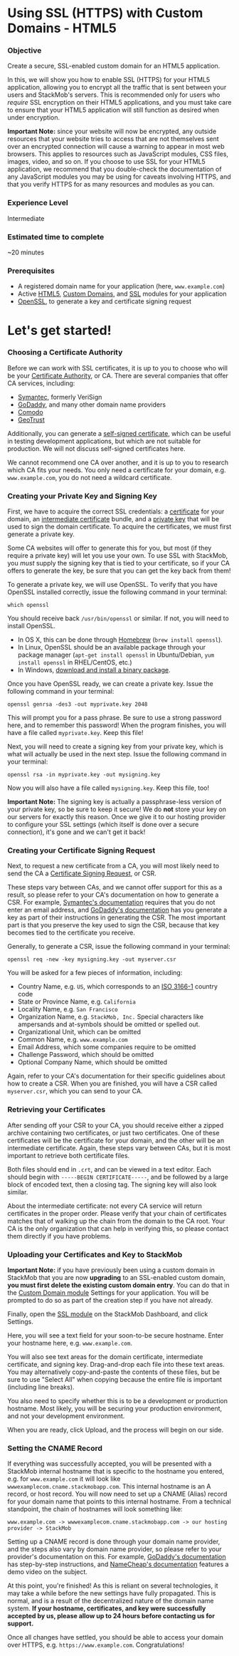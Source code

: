 # Using SSL (HTTPS) with Custom Domains - HTML5

### Objective

Create a secure, SSL-enabled custom domain for an HTML5 application.

In this, we will show you how to enable SSL (HTTPS) for your HTML5 application, allowing you to encrypt all the traffic
that is sent between your users and StackMob's servers. This is recommended only for users who *require* SSL encryption
on their HTML5 applications, and you must take care to ensure that your HTML5 application will still function as desired
when under encryption.

**Important Note:** since your website will now be encrypted, any outside resources that your website tries to access
that are not themselves sent over an encrypted connection will cause a warning to appear in most web browsers. This
applies to resources such as JavaScript modules, CSS files, images, video, and so on. If you choose to use SSL for your
HTML5 application, we recommend that you double-check the documentation of any JavaScript modules you may be using for
caveats involving HTTPS, and that you verify HTTPS for as many resources and modules as you can.

### Experience Level

Intermediate

### Estimated time to complete

~20 minutes

### Prerequisites

* A registered domain name for your application (here, `www.example.com`)
* Active [HTML5](https://dashboard.stackmob.com/module/html5), [Custom Domains](https://dashboard.stackmob.com/module/customdomains), and [SSL](https://dashboard.stackmob.com/module/ssl) modules for your application
* [OpenSSL](http://www.openssl.org/), to generate a key and certificate signing request

# Let's get started!

### Choosing a Certificate Authority

Before we can work with SSL certificates, it is up to you to choose who will be your [Certificate Authority](http://en.wikipedia.org/wiki/Certificate_authority), or CA. There are several companies that offer CA services, including:

* [Symantec](http://www.symantec.com/ssl-certificates), formerly VeriSign
* [GoDaddy](http://www.godaddy.com/ssl/), and many other domain name providers
* [Comodo](http://www.comodo.com/)
* [GeoTrust](http://www.geotrust.com/)

Additionally, you can generate a [self-signed certificate](http://en.wikipedia.org/wiki/Self-signed_certificate), which can be useful in testing development applications, but which are not suitable for production. We will not discuss self-signed certificates here.

We cannot recommend one CA over another, and it is up to you to research which CA fits your needs. You only need a certificate for your domain, e.g. `www.example.com`, you do not need a wildcard certificate.

### Creating your Private Key and Signing Key

First, we have to acquire the correct SSL credentials: a [certificate](http://en.wikipedia.org/wiki/Public_key_certificate) for your domain, an [intermediate certificate](http://en.wikipedia.org/wiki/Intermediate_certificate_authorities) bundle, and a [private key](http://en.wikipedia.org/wiki/Private_key) that will be used to sign the domain certificate. To acquire the certificates, we must first generate a private key.

Some CA websites will offer to generate this for you, but most (if they require a private key) will let you use your own. To use SSL with StackMob, you *must* supply the signing key that is tied to your certificate, so if your CA offers to generate the key, be sure that you can get the key back from them!

To generate a private key, we will use OpenSSL. To verify that you have OpenSSL installed correctly, issue the following command in your terminal:

    which openssl
    
You should receive back `/usr/bin/openssl` or similar. If not, you will need to install OpenSSL.

* In OS X, this can be done through [Homebrew](http://mxcl.github.com/homebrew/) (`brew install openssl`).
* In Linux, OpenSSL should be an available package through your package manager (`apt-get install openssl` in Ubuntu/Debian, `yum install openssl` in RHEL/CentOS, etc.)
* In Windows, [download and install a binary package](http://gnuwin32.sourceforge.net/packages/openssl.htm).

Once you have OpenSSL ready, we can create a private key. Issue the following command in your terminal:

    openssl genrsa -des3 -out myprivate.key 2048

This will prompt you for a pass phrase. Be sure to use a strong password here, and to remember this password! When the program finishes, you will have a file called `myprivate.key`. Keep this file!

Next, you will need to create a signing key from your private key, which is what will actually be used in the next step. Issue the following command in your terminal:

    openssl rsa -in myprivate.key -out mysigning.key

Now you will also have a file called `mysigning.key`. Keep this file, too!

**Important Note:** The signing key is actually a passphrase-less version of your private key, so be sure to keep it secure! We do **not** store your key on our servers for exactly this reason. Once we give it to our hosting provider to configure your SSL settings (which itself is done over a secure connection), it's gone and we can't get it back!

### Creating your Certificate Signing Request

Next, to request a new certificate from a CA, you will most likely need to send the CA a [Certificate Signing Request](http://en.wikipedia.org/wiki/Certificate_signing_request), or CSR.

These steps vary between CAs, and we cannot offer support for this as a result, so please refer to your CA's documentation on how to generate a CSR. For example, [Symantec's documentation](https://knowledge.verisign.com/support/ssl-certificates-support/index?page=content&id=AR198) requires that you do not enter an email address, and [GoDaddy's documentation](http://support.godaddy.com/help/article/5269/generating-a-certificate-signing-request-csr-apache-2x) has you generate a key as part of their instructions in generating the CSR. The most important part is that you preserve the key used to sign the CSR, because that key becomes tied to the certificate you receive.

Generally, to generate a CSR, issue the following command in your terminal:

    openssl req -new -key mysigning.key -out myserver.csr

You will be asked for a few pieces of information, including:

* Country Name, e.g. `US`, which corresponds to an [ISO 3166-1](http://en.wikipedia.org/wiki/ISO_3166-1_alpha-2) country code
* State or Province Name, e.g. `California`
* Locality Name, e.g. `San Francisco`
* Organization Name, e.g. `StackMob, Inc.` Special characters like ampersands and at-symbols should be omitted or spelled out.
* Organizational Unit, which can be omitted
* Common Name, e.g. `www.example.com`
* Email Address, which some companies require to be omitted
* Challenge Password, which should be omitted
* Optional Company Name, which should be omitted

Again, refer to your CA's documentation for their specific guidelines about how to create a CSR. When you are finished, you will have a CSR called `myserver.csr`, which you can send to your CA.

### Retrieving your Certificates

After sending off your CSR to your CA, you should receive either a zipped archive containing two certificates, or just two certificates. One of these certificates will be the certificate for your domain, and the other will be an intermediate certificate. Again, these steps vary between CAs, but it is most important to retrieve both certificate files.

Both files should end in `.crt`, and can be viewed in a text editor. Each should begin with `-----BEGIN CERTIFICATE-----`, and be followed by a large block of encoded text, then a closing tag. The signing key will also look similar.

About the intermediate certificate: not every CA service will return certificates in the proper order. Please verify that your chain of certificates matches that of walking up the chain from the domain to the CA root. Your CA is the only organization that can help in verifying this, so please contact them directly if you have problems.

### Uploading your Certificates and Key to StackMob

**Important Note:** if you have previously been using a custom domain in StackMob that you are now **upgrading** to an SSL-enabled custom domain, **you must first delete the existing custom domain entry**. You can do that in the [Custom Domain module](https://dashboard.stackmob.com/module/customdomains) Settings for your application. You will be prompted to do so as part of the creation step if you have not already.

Finally, open the [SSL module](https://dashboard.stackmob.com/module/ssl) on the StackMob Dashboard, and click Settings. 

Here, you will see a text field for your soon-to-be secure hostname. Enter your hostname here, e.g. `www.example.com`.

You will also see text areas for the domain certificate, intermediate certificate, and signing key. Drag-and-drop each file into these text areas. You may alternatively copy-and-paste the contents of these files, but be sure to use "Select All" when copying because the entire file is important (including line breaks).

You also need to specify whether this is to be a development or production hostname. Most likely, you will be securing your production environment, and not your development environment.

When you are ready, click Upload, and the process will begin on our side.

### Setting the CNAME Record

If everything was successfully accepted, you will be presented with a StackMob internal hostname that is specific to the hostname you entered, e.g. for `www.example.com` it will look like `wwwexamplecom.cname.stackmobapp.com`. This internal hostname is an A record, or host record. You will now need to set up a CNAME (Alias) record for your domain name that points to this internal hostname. From a technical standpoint, the chain of hostnames will look something like:

    www.example.com -> wwwexamplecom.cname.stackmobapp.com -> our hosting provider -> StackMob

Setting up a CNAME record is done through your domain name provider, and the steps also vary by domain name provider, so please refer to your provider's documentation on this. For example, [GoDaddy's documentation](http://support.godaddy.com/help/article/7921/adding-or-editing-cname-records) has step-by-step instructions, and [NameCheap's documentation](http://www.namecheap.com/support/knowledgebase/article.aspx/1031/2/demo-how-to-set-up-a-cname-record) features a demo video on the subject.

At this point, you're finished! As this is reliant on several technologies, it may take a while before the new settings have fully propagated. This is normal, and is a result of the decentralized nature of the domain name system. **If your hostname, certificates, and key were successfully accepted by us, please allow up to 24 hours before contacting us for support.**

Once all changes have settled, you should be able to access your domain over HTTPS, e.g. `https://www.example.com`. Congratulations!
